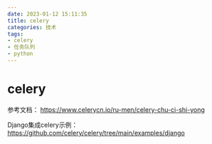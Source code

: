```yaml
---
date: 2023-01-12 15:11:35
title: celery
categories: 技术
tags:
- celery
- 任务队列
- python
---
```



# celery


参考文档： https://www.celerycn.io/ru-men/celery-chu-ci-shi-yong

Django集成celery示例： https://github.com/celery/celery/tree/main/examples/django

